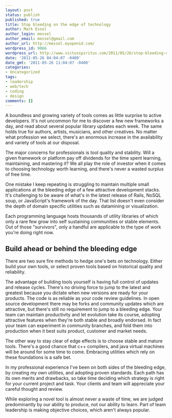 ```yaml
---
layout: post
status: publish
published: true
title: Stop bleeding on the edge of technology
author: Mark Essel
author_login: messel
author_email: messel@gmail.com
author_url: http://messel.myopenid.com/
wordpress_id: 9066
wordpress_url: http://www.victusspiritus.com/2011/05/26/stop-bleeding-on-the-edge-of-technology/
date: '2011-05-26 04:04:07 -0400'
date_gmt: '2011-05-26 11:04:07 -0400'
categories:
- Uncategorized
tags:
- leadership
- web/tech
- coding
- design
comments: []
---
```

<p>A boundless and growing variety of tools comes as little surprise to active developers. It's not uncommon for me to discover a few new frameworks a day, and read about several popular library updates each week. The same holds true for authors, artists, musicians, and other creatives. No matter what profession we select, there's an enormous increase in the availability and variety of tools at our disposal.</p>
<p>The major concerns for professionals is tool quality and stability. Will a given framework or platform pay off dividends for the time spent learning, maintaining, and mastering it? We all play the role of investor when it comes to choosing technology worth learning, and there's never a wasted surplus of free time.</p>
<p>One mistake I keep repeating is struggling to maintain multiple small applications at the bleeding edge of a few attractive development stacks. It's challenging to be aware of what's in the latest release of Rails, NoSQL soup, or JavaScript's framework of the day. That list doesn't even consider the depth of domain specific utilities such as datamining or visualization. </p>
<p>Each programming language hosts thousands of utility libraries of which only a rare few grow into self sustaining communities or stable elements. Out of those "survivors", only a handful are applicable to the type of work you're doing right now.</p>
<h2>Build ahead or behind the bleeding edge</h2>
<p>There are two sure fire methods to hedge one's bets on technology. Either build your own tools, or select proven tools based on historical quality and reliability. </p>
<p>The advantage of building tools yourself is having full control of updates and release cycles. There's no driving force to jump to the latest and greatest because you dictate when new versions are ready for your products. The code is as reliable as your code review guidelines. In open source development there may be forks and community updates which are attractive, but there's still no requirement to jump to a bleeding edge. Your team can maintain productivity and let evolution take its course, adopting attractive features when they're both stable and broadly endorsed. In fact your team can experiment in community branches, and fold them into production when it best suits product, customer and market needs.</p>
<p>The other way to stay clear of edge effects is to choose stable and mature tools. There's a good chance that c++ compilers, and java virtual machines will be around for some time to come. Embracing utilities which rely on these foundations is a safe bet. </p>
<p>In my professional experience I've been on both sides of the bleeding edge, by creating my own utilities, and adopting proven standards. Each path has its own merits and drawbacks, so take time deciding which strategy is right for your current project and task. Your clients and team will appreciate your careful thought and review. </p>
<p>While exploring a novel tool is almost never a waste of time, we are judged predominantly by our ability to produce, not our ability to learn. Part of team leadership is making objective choices, which aren't always popular.</p>
